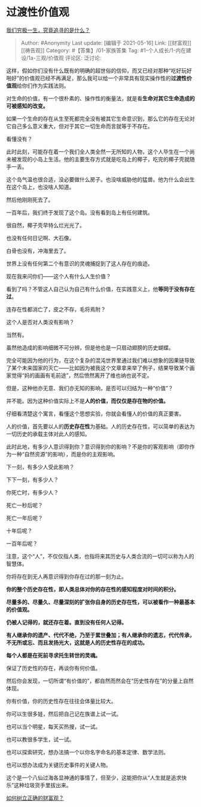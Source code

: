 # 过渡性价值观
[我们穷极一生，究竟追寻的是什么？](https://www.zhihu.com/question/384441334/answer/1225583479)

> Author: #Anonymity
> Last update: [编辑于 2021-05-16]
> Link: [[财富观]] [[祷告观]]
> Category: #【答集】/01-家族答集
> Tag: #1-个人成长/1-内在建设/1a-三观/价值观
> 评论区:
> 泛讨论:

这样，假如你们没有什么既有的明确的超世俗的信仰，而又已经对那种“吃好玩好啪好”的价值观已经不再满足，那么我可以给一个非常具有现实操作性的**过渡性价值观**给你们作为实践法则。

对生命的价值，有一个很朴素的、操作性的衡量法，就是看**生命对其它生命造成的可被感知的改变。**

如果一个生命的存在从生至死都完全没有被其它生命意识到，那么它的存在无论对它自己多么意义重大，但对于其它一切生命而言就等于不存在。

看懂没有？

此时此刻，可能存在着一个我们全人类全然一无所知的人物，这个人毕生在一个尚未被发现的小岛上生活。他的主要生存方式就是吃岛上的椰子，吃完的椰子壳就随手一丢。

这个岛气温也很合适，没必要做什么房子。也没啥威胁他的猛兽。他为什么会出生在这个岛上，也没啥人知道。

然后他刚刚死去了。

一百年后，我们终于发现了这个岛。没有看到岛上有任何建筑。

很自然，椰子壳早特么烂光光了。

也没有任何日记啊、大石像。

白骨也没有，冲海里去了。

世界上没有任何第二个有意识的灵魂捕捉到了这人存在的痕迹。

现在我来问你们——这个人有什么人生价值？

看到了吗？不管这人自己认为自己有什么价值，在实践意义上，他**等同于没有存在过**。

连存在性都消亡了，皮之不存，毛将焉附？

这个人是否对人类没有影响？

当然有。

虽然他造成的影响细微不可分辨，但是他也是一只扇动翅膀的历史蝴蝶。

完全可能因为他的行为，在这个复杂的混沌世界里通过我们难以想象的因果链导致了某个未来国家的灭亡——比如因为被我这个文章拿来举了例子，结果导致某个画家觉得“妈的画画有毛前途”，然后愤然离开了维也纳也说不定。

但是，这种他亦无意、我们亦无知的影响，是否可以归结为一种“价值”？

并不能。因为这种价值实际上不是**人的价值，**而仅仅是**存在物的价值。**

仔细看清楚这个寓言，看懂这个思想实验，你就会看懂人的价值的真正要害。

人的价值，首先要以人的**历史存在性**为基础。人的历史存在性，可以简单的表达为一切历史的承载主体对此人的感知。

此时此地，有多少人意识得到你？意识得到你的影响？不是你的客观影响（即你作为一种“自然资源”的影响），而是你的主观影响。

下一刻，有多少人受此影响？

下下一刻，有多少人？

你死亡时，有多少人？

死亡一秒后呢？

死亡一年后呢？

十年后呢？

一百年后呢？

注意，这个“人”，不仅仅指人类，也指将来其历史与人类合流的一切可以称为人的智慧体。

你将存在到无人再意识得到你存在过的那一刻为止。

**你的整个历史存在性，即人类总体对你的存在性的感知程度对时间的积分。**

**尽量多的、尽量久、尽量深刻的扩张你自身的历史存在性，可以被看作一种最基本的价值观。**

**仍被人记得的，就还存在着。直到没有任何人记得。**

**有人继承你的遗产、代代不绝，乃至于累世叠加；有人继承你的遗志，代代传承，不无所或忘、而且发扬光大，这就是人的历史性存在的成功。**

**每个人都是在死前寻求托生转世的灵魂。**

保证了历史性的存在，再谈你有何价值。

然后你会发现，一切所谓“有价值的”，都自然而然会在“历史性存在”的分量上自然体现。

你有价值，你的历史性存在往往会体量比较大。

你可以生很多娃，然后把自己记在族谱上试一试。

也可以当个明星，每天买热搜，试一试。

也可以教很多学生，试一试。

也可以探索研究，想办法搞一个以你名字命名的基本定律、数学法则。

也可以想办法成为关键历史事件的关键人物。

这个是一个八仙过海各显神通的事情了，但至少，这能把你从“人生就是追求快乐”这种垃圾货手里拔出来。

[如何树立正确的财富观？](https://www.zhihu.com/question/314627020/answer/1193533378)
